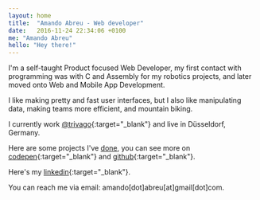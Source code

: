 ```yaml
---
layout: home
title:  "Amando Abreu - Web developer"
date:   2016-11-24 22:34:06 +0100
me: "Amando Abreu"
hello: "Hey there!"
---
```


I'm a self-taught Product focused Web Developer, my first contact with programming was with C and Assembly for my robotics projects, and later moved onto Web and Mobile App Development.

I like making pretty and fast user interfaces, but I also like manipulating data, making teams more efficient, and mountain biking.

I currently work [@trivago](https://www.facebook.com/lifeattrivago/?fref=ts){:target="_blank"} and live in Düsseldorf, Germany.

Here are some projects I've [done](https://amando-abr.eu/did), you can see more on [codepen](http://codepen.io/amando96/){:target="_blank"} and [github](https://github.com/amandoabreu){:target="_blank"}.

Here's my [linkedin](https://www.linkedin.com/in/amandoabreu/){:target="_blank"}.

You can reach me via email: amando[dot]abreu[at]gmail[dot]com.

